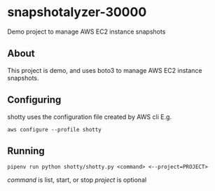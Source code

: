 # snapshotalyzer-30000
Demo project to manage AWS EC2 instance snapshots

## About
This project is demo, and uses boto3 to manage AWS EC2 instance snapshots.

## Configuring
shotty uses the configuration file created by AWS cli E.g.

`aws configure --profile shotty`

## Running
`pipenv run python shotty/shotty.py <command> <--project=PROJECT>`

*command* is list, start, or stop
 *project* is optional
